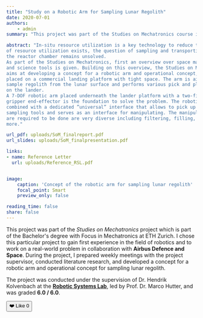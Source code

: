 ```yaml
---
title: "Study on a Robotic Arm for Sampling Lunar Regolith"
date: 2020-07-01
authors:
    - admin
summary: "This project was part of the Studies on Mechatronics course in collaboration with Airbus Defence and Space. Grade 6.0 / 6.0"

abstract: "In-situ resource utilization is a key technology to reduce the cost of space exploration and increase the duration of manned missions. While the chemical concept
of resource utilization exists, the question of sampling and transporting regolith to
the reactor chamber remains unsolved.
As part of the Studies on Mechatronics, first an overview over space manipulators
and science tools is given. Building on this overview, the Studies on Mechatronics
aims at developing a concept for a robotic arm and operational concept, which is
placed on a commercial landing platform with tight space. The arm is aimed to
sample regolith from the lunar surface and performs various pick and place tasks
on the lander.
A 7-DOF robotic arm placed underneath the lander platform with a two-finger
gripper end-effector is the foundation to solve the problem. The robotic arm is
combined with a dedicated ”universal” interface that allows to pick up regolith
sampling tools and serves as an interface for manipulating. The manipulations that
are required to be done are very diverse including filtering, filling, and twisting, and
more."

url_pdf: uploads/SoM_finalreport.pdf
url_slides: uploads/SoM_finalpresentation.pdf

links:
- name: Reference Letter
  url: uploads/Reference_RSL.pdf


image:
    caption: 'Concept of the robotic arm for sampling lunar regolith'
    focal_point: Smart
    preview_only: false

reading_time: false
share: false
---
```


This project was part of the *Studies on Mechatronics* project which is part of the Bachelor's degree with Focus in Mechatronics at ETH Zurich. I chose this particular project to gain first experience in the field of robotics and to work on a real-world problem in collaboration with **Airbus Defence and Space**. During the project, I prepared weekly meetings with the project supervisor, conducted literature research, and developed a concept for a robotic arm and operational concept for sampling lunar regolith.

The project was conducted under the supervision of Dr. Hendrik Kolvenbach at the [**Robotic Systems Lab**](https://rsl.ethz.ch/), led by Prof. Dr. Marco Hutter, and was graded **6.0 / 6.0**.

<button id="like-button">❤️ Like <span id="like-count">0</span></button>

<script>
  document.addEventListener("DOMContentLoaded", function () {
    const likeButton = document.getElementById("like-button");
    const likeCount = document.getElementById("like-count");

    // Use post-specific key to store likes per article
    const postID = window.location.pathname; 
    let count = localStorage.getItem(`likeCount_${postID}`) || 0;
    likeCount.textContent = count;

    likeButton.addEventListener("click", () => {
      count++;
      localStorage.setItem(`likeCount_${postID}`, count);
      likeCount.textContent = count;
    });
  });
</script>